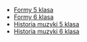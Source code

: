 - [Formy 5 klasa](./formy5/)
- [Formy 6 klasa](./formy6/)
- [Historia muzyki 5 klasa](./hist5)
- [Historia muzyki 6 klasa](./hist6)
